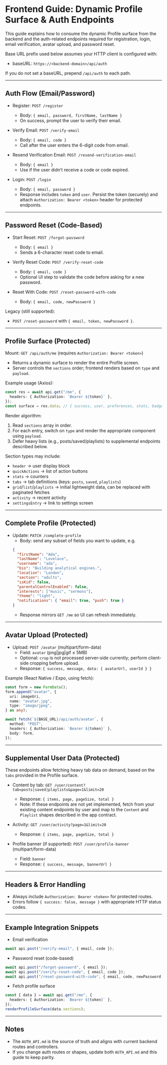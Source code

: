 # Frontend Guide: Dynamic Profile Surface & Auth Endpoints

This guide explains how to consume the dynamic Profile surface from the backend and the auth-related endpoints required for registration, login, email verification, avatar upload, and password reset.

Base URL prefix used below assumes your HTTP client is configured with:

- baseURL: `https://<backend-domain>/api/auth`

If you do not set a baseURL, prepend `/api/auth` to each path.

---

## Auth Flow (Email/Password)

- Register: `POST /register`

  - Body: `{ email, password, firstName, lastName }`
  - On success, prompt the user to verify their email.

- Verify Email: `POST /verify-email`

  - Body: `{ email, code }`
  - Call after the user enters the 6-digit code from email.

- Resend Verification Email: `POST /resend-verification-email`

  - Body: `{ email }`
  - Use if the user didn’t receive a code or code expired.

- Login: `POST /login`
  - Body: `{ email, password }`
  - Response includes `token` and `user`. Persist the token (securely) and attach `Authorization: Bearer <token>` header for protected endpoints.

---

## Password Reset (Code-Based)

- Start Reset: `POST /forgot-password`

  - Body: `{ email }`
  - Sends a 6-character reset code to email.

- Verify Reset Code: `POST /verify-reset-code`

  - Body: `{ email, code }`
  - Optional UI step to validate the code before asking for a new password.

- Reset With Code: `POST /reset-password-with-code`
  - Body: `{ email, code, newPassword }`

Legacy (still supported):

- `POST /reset-password` with `{ email, token, newPassword }`.

---

## Profile Surface (Protected)

Mount: `GET /api/auth/me` (requires `Authorization: Bearer <token>`)

- Returns a dynamic surface to render the entire Profile screen.
- Server controls the `sections` order; frontend renders based on `type` and `payload`.

Example usage (Axios):

```ts
const res = await api.get("/me", {
  headers: { Authorization: `Bearer ${token}` },
});
const surface = res.data; // { success, user, preferences, stats, badges, links, permissions, sections }
```

Render algorithm:

1. Read `sections` array in order.
2. For each entry, switch on `type` and render the appropriate component using `payload`.
3. Defer heavy lists (e.g., posts/saved/playlists) to supplemental endpoints described below.

Section types may include:

- `header` → user display block
- `quickActions` → list of action buttons
- `stats` → counters
- `tabs` → tab definitions (keys: `posts`, `saved`, `playlists`)
- `grid`/`list`/`playlists` → initial lightweight data, can be replaced with paginated fetches
- `activity` → recent activity
- `settingsEntry` → link to settings screen

---

## Complete Profile (Protected)

- Update: `PATCH /complete-profile`
  - Body: send any subset of fields you want to update, e.g.
  ```json
  {
    "firstName": "Ada",
    "lastName": "Lovelace",
    "username": "ada",
    "bio": "Building analytical engines.",
    "location": "London",
    "section": "adults",
    "isKid": false,
    "parentalControlEnabled": false,
    "interests": ["music", "sermons"],
    "theme": "light",
    "notifications": { "email": true, "push": true }
  }
  ```
  - Response mirrors `GET /me` so UI can refresh immediately.

---

## Avatar Upload (Protected)

- Upload: `POST /avatar` (multipart/form-data)
  - Field: `avatar` (png|jpg|gif ≤ 5MB)
  - Optional: `crop` is not processed server-side currently; perform client-side cropping before upload.
  - Response: `{ success, message, data: { avatarUrl, userId } }`

Example (React Native / Expo, using fetch):

```ts
const form = new FormData();
form.append("avatar", {
  uri: imageUri,
  name: "avatar.jpg",
  type: "image/jpeg",
} as any);

await fetch(`${BASE_URL}/api/auth/avatar`, {
  method: "POST",
  headers: { Authorization: `Bearer ${token}` },
  body: form,
});
```

---

## Supplemental User Data (Protected)

These endpoints allow fetching heavy tab data on demand, based on the `tabs` provided in the Profile surface.

- Content by tab: `GET /user/content?tab=posts|saved|playlists&page=1&limit=20`

  - Response: `{ items, page, pageSize, total }`
  - Note: If these endpoints are not yet implemented, fetch from your existing content endpoints by user and map to the `Content` and `Playlist` shapes described in the app contract.

- Activity: `GET /user/activity?page=1&limit=20`

  - Response: `{ items, page, pageSize, total }`

- Profile banner (if supported): `POST /user/profile-banner` (multipart/form-data)
  - Field: `banner`
  - Response: `{ success, message, bannerUrl }`

---

## Headers & Error Handling

- Always include `Authorization: Bearer <token>` for protected routes.
- Errors follow `{ success: false, message }` with appropriate HTTP status codes.

---

## Example Integration Snippets

- Email verification

```ts
await api.post("/verify-email", { email, code });
```

- Password reset (code-based)

```ts
await api.post("/forgot-password", { email });
await api.post("/verify-reset-code", { email, code });
await api.post("/reset-password-with-code", { email, code, newPassword });
```

- Fetch profile surface

```ts
const { data } = await api.get("/me", {
  headers: { Authorization: `Bearer ${token}` },
});
renderProfileSurface(data.sections);
```

---

## Notes

- The `AUTH_API.md` is the source of truth and aligns with current backend routes and controllers.
- If you change auth routes or shapes, update both `AUTH_API.md` and this guide to keep parity.
